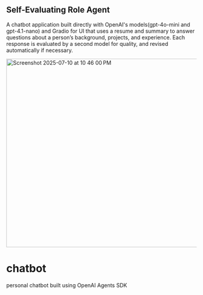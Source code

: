 
## Self-Evaluating Role Agent
A chatbot application built directly with OpenAI's models(gpt-4o-mini and gpt-4.1-nano) and Gradio for UI that uses a resume and summary to answer questions about a person’s background, projects, and experience. Each response is evaluated by a second model for quality, and revised automatically if necessary.


<img width="991" height="499" alt="Screenshot 2025-07-10 at 10 46 00 PM" src="https://github.com/user-attachments/assets/ac57114a-800c-42cc-848b-88a5dd7634a3" />

# chatbot
personal chatbot built using OpenAI Agents SDK

